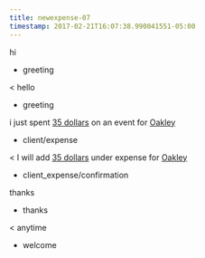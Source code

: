 ```yaml
---
title: newexpense-07
timestamp: 2017-02-21T16:07:38.990041551-05:00
---
```


hi
* greeting

< hello
* greeting

i just spent [35 dollars](amount_of_money) on an event for [Oakley](company_name)
* client/expense

< I will add [35 dollars](amount_of_money) under expense for [Oakley](company_name)
* client_expense/confirmation

thanks
* thanks

< anytime
* welcome
